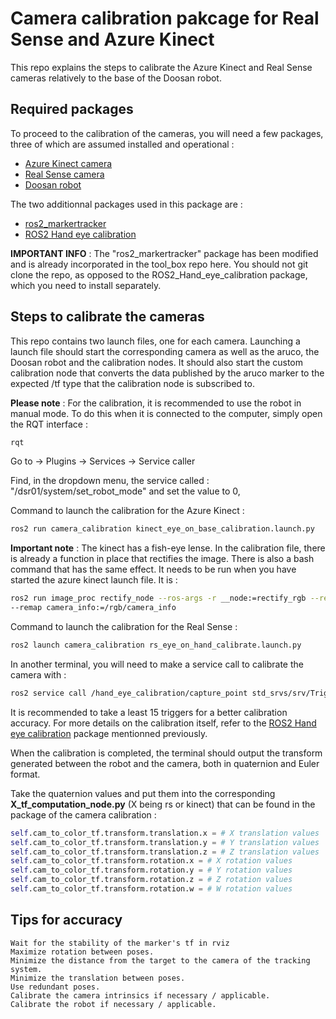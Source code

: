 # Camera calibration pakcage for Real Sense and Azure Kinect 

This repo explains the steps to calibrate the Azure Kinect and Real Sense cameras relatively to the base of the Doosan robot.

## Required packages
To proceed to the calibration of the cameras, you will need a few packages, three of which are assumed installed and operational : 

- [Azure Kinect camera](https://github.com/microsoft/Azure_Kinect_ROS_Driver)
- [Real Sense camera](https://github.com/IntelRealSense/realsense-ros)
- [Doosan robot](https://github.com/doosan-robotics/doosan-robot2)

The two additionnal packages used in this package are :

- [ros2_markertracker](https://github.com/Veilkrand/ros2_markertracker)
- [ROS2 Hand eye calibration](https://github.com/giuschio/ros2_handeye_calibration)

**IMPORTANT INFO** : The "ros2_markertracker" package has been modified and is already incorporated in the tool_box repo here. You should not git clone the repo,
as opposed to the ROS2_Hand_eye_calibration package, which you need to install separately.

## Steps to calibrate the cameras

This repo contains two launch files, one for each camera. Launching a launch file should start the corresponding camera as well as the aruco, the Doosan robot and the calibration nodes. It should also start the custom calibration node that converts the data published by the aruco marker to the expected /tf type that the calibration node is subscribed to.

**Please note** : For the calibration, it is recommended to use the robot in manual mode. To do this when it is connected to the computer, simply open the RQT interface :

```bash
rqt
```
Go to -> Plugins -> Services -> Service caller

Find, in the dropdown menu, the service called : "/dsr01/system/set_robot_mode" and set the value to 0, 

Command to launch the calibration for the Azure Kinect : 

```bash
ros2 run camera_calibration kinect_eye_on_base_calibration.launch.py
```
**Important note** : The kinect has a fish-eye lense. In the calibration file, there is already a function
in place that rectifies the image. There is also a bash command that has the same effect. It needs to be run 
when you have started the azure kinect launch file. It is :
```bash
ros2 run image_proc rectify_node --ros-args -r __node:=rectify_rgb --remap image:=rgb/image_raw --remap image_rect:=rgb/image_rect_raw
--remap camera_info:=/rgb/camera_info
```

Command to launch the calibration for the Real Sense : 
```bash 
ros2 launch camera_calibration rs_eye_on_hand_calibrate.launch.py
```

In another terminal, you will need to make a service call to calibrate the camera with : 
```bash
ros2 service call /hand_eye_calibration/capture_point std_srvs/srv/Trigger {}
```
It is recommended to take a least 15 triggers for a better calibration accuracy. For more details on the calibration itself, refer to the [ROS2 Hand eye calibration](https://github.com/giuschio/ros2_handeye_calibration) package mentionned previously. 

When the calibration is completed, the terminal should output the transform generated between the robot and the camera, both in quaternion and Euler format.

Take the quaternion values and put them into the corresponding **X_tf_computation_node.py** (X being rs or kinect) that can be found in the package of the camera calibration :
```python
self.cam_to_color_tf.transform.translation.x = # X translation values 
self.cam_to_color_tf.transform.translation.y = # Y translation values
self.cam_to_color_tf.transform.translation.z = # Z translation values
self.cam_to_color_tf.transform.rotation.x = # X rotation values
self.cam_to_color_tf.transform.rotation.y = # Y rotation values
self.cam_to_color_tf.transform.rotation.z = # Z rotation values
self.cam_to_color_tf.transform.rotation.w = # W rotation values
```

## Tips for accuracy
    Wait for the stability of the marker's tf in rviz
    Maximize rotation between poses.
    Minimize the distance from the target to the camera of the tracking system.
    Minimize the translation between poses.
    Use redundant poses.
    Calibrate the camera intrinsics if necessary / applicable.
    Calibrate the robot if necessary / applicable.


## 
